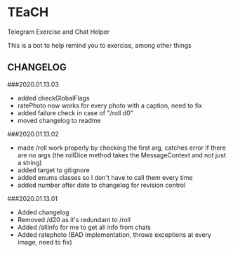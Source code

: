 # TEaCH
Telegram Exercise and Chat Helper

This is a bot to help remind you to exercise, among other things

## CHANGELOG

###2020.01.13.03

   - added checkGlobalFlags
   - ratePhoto now works for every photo with a caption, need to fix
   - added failure check in case of "/roll d0"
   - moved changelog to readme
   
###2020.01.13.02

- made /roll work properly by checking the first arg, catches error if there are no args (the rollDice method takes the MessageContext and not just a string)
- added target to gitignore
- added enums classes so I don't have to call them every time
- added number after date to changelog for revision control

###2020.01.13.01

- Added changelog
- Removed /d20 as it's redundant to /roll
- Added /allInfo for me to get all info from chats
- Added ratephoto (BAD implementation, throws exceptions at every image, need to fix)